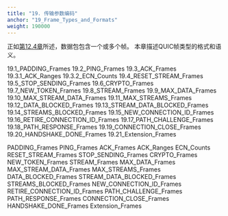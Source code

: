 ```yaml
---
title: "19. 传输参数编码"
anchor: "19_Frame_Types_and_Formats"
weight: 190000
---
```


正如[第12.4章]()所述，数据包包含一个或多个帧。
本章描述QUIC帧类型的格式和语义。

19.1_PADDING_Frames
19.2_PING_Frames
19.3_ACK_Frames
19.3.1_ACK_Ranges
19.3.2_ECN_Counts
19.4_RESET_STREAM_Frames
19.5_STOP_SENDING_Frames
19.6_CRYPTO_Frames
19.7_NEW_TOKEN_Frames
19.8_STREAM_Frames
19.9_MAX_DATA_Frames
19.10_MAX_STREAM_DATA_Frames
19.11_MAX_STREAMS_Frames
19.12_DATA_BLOCKED_Frames
19.13_STREAM_DATA_BLOCKED_Frames
19.14_STREAMS_BLOCKED_Frames
19.15_NEW_CONNECTION_ID_Frames
19.16_RETIRE_CONNECTION_ID_Frames
19.17_PATH_CHALLENGE_Frames
19.18_PATH_RESPONSE_Frames
19.19_CONNECTION_CLOSE_Frames
19.20_HANDSHAKE_DONE_Frames
19.21_Extension_Frames

PADDING_Frames
PING_Frames
ACK_Frames
ACK_Ranges
ECN_Counts
RESET_STREAM_Frames
STOP_SENDING_Frames
CRYPTO_Frames
NEW_TOKEN_Frames
STREAM_Frames
MAX_DATA_Frames
MAX_STREAM_DATA_Frames
MAX_STREAMS_Frames
DATA_BLOCKED_Frames
STREAM_DATA_BLOCKED_Frames
STREAMS_BLOCKED_Frames
NEW_CONNECTION_ID_Frames
RETIRE_CONNECTION_ID_Frames
PATH_CHALLENGE_Frames
PATH_RESPONSE_Frames
CONNECTION_CLOSE_Frames
HANDSHAKE_DONE_Frames
Extension_Frames
